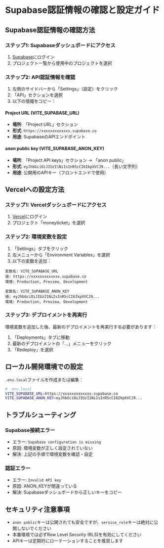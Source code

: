 # Supabase認証情報の確認と設定ガイド

## Supabase認証情報の確認方法

### ステップ1: Supabaseダッシュボードにアクセス
1. [Supabase](https://supabase.com)にログイン
2. プロジェクト一覧から使用中のプロジェクトを選択

### ステップ2: API認証情報を確認
1. 左側のサイドバーから「Settings」（設定）をクリック
2. 「API」セクションを選択
3. 以下の情報をコピー：

#### Project URL (VITE_SUPABASE_URL)
- **場所**: 「Project URL」セクション
- **形式**: `https://xxxxxxxxxxxxx.supabase.co`
- **用途**: SupabaseのAPIエンドポイント

#### anon public key (VITE_SUPABASE_ANON_KEY)
- **場所**: 「Project API keys」セクション → 「anon public」
- **形式**: `eyJhbGciOiJIUzI1NiIsInR5cCI6IkpXVCJ9...`（長い文字列）
- **用途**: 公開用のAPIキー（フロントエンドで使用）

## Vercelへの設定方法

### ステップ1: Vercelダッシュボードにアクセス
1. [Vercel](https://vercel.com)にログイン
2. プロジェクト「moneyticket」を選択

### ステップ2: 環境変数を設定
1. 「Settings」タブをクリック
2. 左メニューから「Environment Variables」を選択
3. 以下の変数を追加：

```
変数名: VITE_SUPABASE_URL
値: https://xxxxxxxxxxxxx.supabase.co
環境: Production, Preview, Development

変数名: VITE_SUPABASE_ANON_KEY
値: eyJhbGciOiJIUzI1NiIsInR5cCI6IkpXVCJ9...
環境: Production, Preview, Development
```

### ステップ3: デプロイメントを再実行
環境変数を追加した後、最新のデプロイメントを再実行する必要があります：
1. 「Deployments」タブに移動
2. 最新のデプロイメントの「...」メニューをクリック
3. 「Redeploy」を選択

## ローカル開発環境での設定

`.env.local`ファイルを作成または編集：

```bash
# .env.local
VITE_SUPABASE_URL=https://xxxxxxxxxxxxx.supabase.co
VITE_SUPABASE_ANON_KEY=eyJhbGciOiJIUzI1NiIsInR5cCI6IkpXVCJ9...
```

## トラブルシューティング

### Supabase接続エラー
- エラー: `Supabase configuration is missing`
- 原因: 環境変数が正しく設定されていない
- 解決: 上記の手順で環境変数を確認・設定

### 認証エラー
- エラー: `Invalid API key`
- 原因: ANON_KEYが間違っている
- 解決: Supabaseダッシュボードから正しいキーをコピー

## セキュリティ注意事項

- `anon public`キーは公開されても安全ですが、`service_role`キーは絶対に公開しないでください
- 本番環境では必ずRow Level Security (RLS)を有効にしてください
- APIキーは定期的にローテーションすることを推奨します